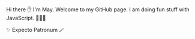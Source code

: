 Hi there ✋ I'm May. Welcome to my GitHub page.
I am doing fun stuff with JavaScript. 👩🏻‍💻

✨ Expecto Patronum 🪄
